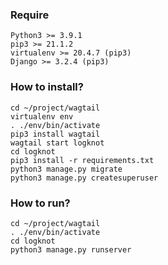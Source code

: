 ### Require

```
Python3 >= 3.9.1
pip3 >= 21.1.2
virtualenv >= 20.4.7 (pip3)
Django >= 3.2.4 (pip3)
```


### How to install?

```
cd ~/project/wagtail
virtualenv env
. ./env/bin/activate
pip3 install wagtail
wagtail start logknot
cd logknot
pip3 install -r requirements.txt
python3 manage.py migrate
python3 manage.py createsuperuser
```



### How to run?

```
cd ~/project/wagtail
. ./env/bin/activate
cd logknot
python3 manage.py runserver
````
